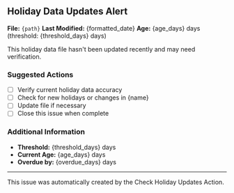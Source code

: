 ## Holiday Data Updates Alert

**File:** `{path}`
**Last Modified:** {formatted_date}
**Age:** {age_days} days (threshold: {threshold_days} days)

This holiday data file hasn't been updated recently and may need verification.

### Suggested Actions

- [ ] Verify current holiday data accuracy
- [ ] Check for new holidays or changes in {name}
- [ ] Update file if necessary
- [ ] Close this issue when complete

### Additional Information

- **Threshold:** {threshold_days} days
- **Current Age:** {age_days} days
- **Overdue by:** {overdue_days} days

---
This issue was automatically created by the Check Holiday Updates Action.
